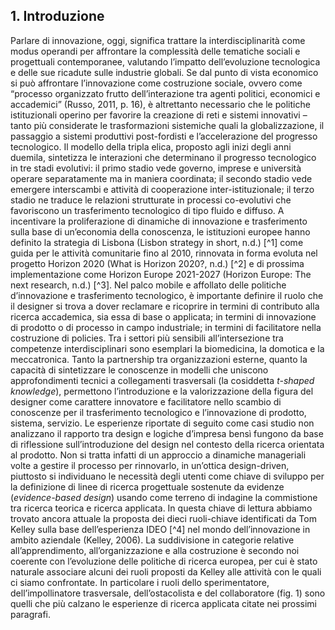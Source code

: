 ## 1. Introduzione

Parlare di innovazione, oggi, significa trattare la interdisciplinarità come modus operandi per affrontare la complessità delle tematiche sociali e progettuali contemporanee, valutando l’impatto dell’evoluzione tecnologica e delle sue ricadute sulle industrie globali.
Se dal punto di vista economico si può affrontare l’innovazione come costruzione sociale, ovvero come “processo organizzato frutto dell’interazione tra agenti politici, economici e accademici” (Russo, 2011, p. 16), è altrettanto necessario che le politiche istituzionali operino per favorire la creazione di reti e sistemi innovativi – tanto più considerate le trasformazioni sistemiche quali la globalizzazione, il passaggio a sistemi produttivi post-fordisti e l’accelerazione del progresso tecnologico.
Il modello della tripla elica, proposto agli inizi degli anni duemila, sintetizza le interazioni che determinano il progresso tecnologico in tre stadi evolutivi: il primo stadio vede governo, imprese e università operare separatamente ma in maniera coordinata; il secondo stadio vede emergere interscambi e attività di cooperazione inter-istituzionale; il terzo stadio ne traduce le relazioni strutturate in processi co-evolutivi che favoriscono un trasferimento tecnologico di tipo fluido e diffuso.
A incentivare la proliferazione di dinamiche di innovazione e trasferimento sulla base di un’economia della conoscenza, le istituzioni europee hanno definito la strategia di Lisbona (Lisbon strategy in short, n.d.) [^1] come guida per le attività comunitarie fino al 2010, rinnovata in forma evoluta nel progetto Horizon 2020 (What is Horizon 2020?, n.d.) [^2] e di prossima implementazione come Horizon Europe 2021-2027 (Horizon Europe: The next research, n.d.) [^3].
Nel palco mobile e affollato delle politiche d’innovazione e trasferimento tecnologico, è importante definire il ruolo che il designer si trova a dover reclamare e ricoprire in termini di contributo alla ricerca accademica, sia essa di base o applicata; in termini di innovazione di prodotto o di processo in campo industriale; in termini di facilitatore nella costruzione di policies.
Tra i settori più sensibili all’intersezione tra competenze interdisciplinari sono esemplari la biomedicina, la domotica e la meccatronica. Tanto la partnership tra organizzazioni esterne, quanto la capacità di sintetizzare le conoscenze in modelli che uniscono approfondimenti tecnici a collegamenti trasversali (la cosiddetta *t-shaped knowledge*), permettono l’introduzione e la valorizzazione della figura del designer come carattere innovatore e facilitatore nello scambio di conoscenze per il trasferimento tecnologico e l’innovazione di prodotto, sistema, servizio. 
Le esperienze riportate di seguito come casi studio non analizzano il rapporto tra design e logiche d’impresa bensì fungono da base di riflessione sull’introduzione del design nel contesto della ricerca orientata al prodotto. Non si tratta infatti di un approccio a dinamiche manageriali volte a gestire il processo per rinnovarlo, in un’ottica design-driven, piuttosto si individuano le necessità degli utenti come chiave di sviluppo per la definizione di linee di ricerca progettuale sostenute da evidenze (*evidence-based design*) usando come terreno di indagine la commistione tra ricerca teorica e ricerca applicata.
In questa chiave di lettura abbiamo trovato ancora attuale la proposta dei dieci ruoli-chiave identificati da Tom Kelley sulla base dell’esperienza IDEO [^4] nel mondo dell’innovazione in ambito aziendale (Kelley, 2006). La suddivisione in categorie relative all’apprendimento, all’organizzazione e alla costruzione è secondo noi coerente con l’evoluzione delle politiche di ricerca europea, per cui è stato naturale associare alcuni dei ruoli proposti da Kelley alle attività con le quali ci siamo confrontate. In particolare i ruoli dello sperimentatore, dell’impollinatore trasversale, dell’ostacolista e del collaboratore (fig. 1) sono quelli che più calzano le esperienze di ricerca applicata citate nei prossimi paragrafi.